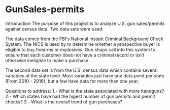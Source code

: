 # GunSales-permits

Introduction
The purpose of this project is to analyze U.S. gun sales/permits against census data. Two data sets were used:

The data comes from the FBI's National Instant Criminal Background Check System. The NICS is used by to determine whether a prospective buyer is eligible to buy firearms or explosives. Gun shops call into this system to ensure that each customer does not have a criminal record or isn’t otherwise ineligible to make a purchase.

The second data set is from the U.S. census data which contains several variables at the state level. Most variables just have one data point per state (From 2010 - 2016), but a few have data for more than one year.

Questions to address:
1.- What is the state associated with more handguns?
2.- Which states have had the higest number of gun permits and permit checks?
3.- What is the overall trend of gun purchases?
